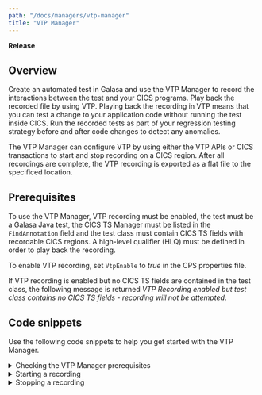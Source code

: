```yaml
---
path: "/docs/managers/vtp-manager"
title: "VTP Manager"
---
```


**Release**
  
## Overview
  
Create an automated test in Galasa and use the VTP Manager to record the interactions between the test and your CICS programs. Play back the recorded file by using VTP. Playing back the recording in VTP means that you can test a change to your application code without running the test inside CICS. Run the recorded tests as part of your regression testing strategy before and after code changes to detect any anomalies. 

The VTP Manager can configure VTP by using either the VTP APIs or CICS transactions to start and stop recording on a CICS region. After all recordings are complete, the VTP recording is exported as a flat file to the specificed location.  
  
## Prerequisites
  
To use the VTP Manager, VTP recording must be enabled, the test must be a Galasa Java test, the CICS TS Manager must be listed in the ```FindAnnotation``` field and the test class must contain CICS TS fields with recordable CICS regions. A high-level qualifier (HLQ) must be defined in order to play back the recording. 
  
To enable VTP recording, set ```VtpEnable``` to _true_ in the CPS properties file.

If VTP recording is enabled but no CICS TS fields are contained in the test class, the following message is returned _VTP Recording enabled but test class contains no CICS TS fields - recording will not be attempted_.
  
  
## Code snippets
  
Use the following code snippets to help you get started with the VTP Manager.
  
<details><summary>Checking the VTP Manager prerequisites</summary>
  
The following snippet shows the code that is required to check that the VTP Manager prerequisites are in place:
  
```
@Override
	public void provisionGenerate() throws ManagerException, ResourceUnavailableException {
		List<AnnotatedField> foundAnnotatedFields = findAnnotatedFields(CicstsManagerField.class);
		for (AnnotatedField annotatedField : foundAnnotatedFields) {
			Field field = annotatedField.getField();
			if (field.getType() == ICicsRegion.class) {
				CicsRegion annotation = field.getAnnotation(CicsRegion.class);
				String tag = annotation.cicsTag();
				ICicsTerminal terminal = cicsManager.generateCicsTerminal(tag);
				ICicsRegion region = cicsManager.locateCicsRegion(tag);
				RecordingData rd = new RecordingData();
				rd.setRecordingTerminal(terminal);
				recordingRegions.put(region, rd);
			}
		}
		if (recordingRegions.size() == 0) {
			logger.info("VTP Recording enabled but test class contains no CICS TS fields - recording will not be attempted");
			skipRecordings = true;
		}
		this.runID = getFramework().getTestRunName();
	}
```
</details>
 
<details><summary>Starting a recording</summary>
  
The following snippet shows the minimum code that is required to start a recording in a Galasa test:
  
```
		if(isTestMethod(galasaMethod)) {
			startRecording();
		}
```
</details>
  
<details><summary>Stopping a recording</summary>
  
The following snippet shows the minimum code that is required to stop a recording in a Galasa test:
  
```
		if(isTestMethod(galasaMethod)) {
			stopRecording();
		}
```
</details>